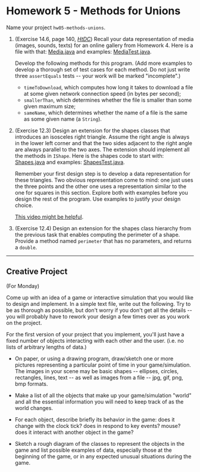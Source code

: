 # Homework 5 - Methods for Unions

Name your project `hw05-methods-unions`.

1. (Exercise 14.6, page 140, *[HtDC](https://felleisen.org/matthias/HtDC/htdc.pdf)*) Recall your data representation of media (images, sounds, texts) for an online gallery from Homework 4. Here is a file with that: [Media.java](code/Media.java) and examples: [MediaTest.java](code/MediaTest.java). 

    Develop the following methods for this program. (Add more examples to develop a thorough set of test cases for each method. Do not just write three `assertEquals` tests -- your work will be marked "incomplete".)

    - `timeToDownload`, which computes how long it takes to download a file at some given network connection speed (in bytes per second);
    - `smallerThan`, which determines whether the file is smaller than some given maximum size;
    - `sameName`, which determines whether the name of a file is the same as some given name (a `String`).

2. (Exercise 12.3) Design an extension for the shapes classes that introduces an isosceles right triangle. Assume the right angle is always in the lower left corner and that the two sides adjacent to the right angle are always parallel to the two axes. The extension should implement all the methods in `IShape`. Here is the shapes code to start with: [Shapes.java](code/Shapes_final.java) and examples: [ShapesTest.java](code/ShapesTest.java).

    Remember your first design step is to develop a data representation for these triangles. Two obvious representation come to mind: one just uses the three points and the other one uses a representation similar to the one for squares in this section. Explore both with examples before you design the rest of the program. Use examples to justify your design choice.

   [This video might be helpful](https://berry.zoom.us/rec/share/scqQ1zMzndbN5DQdC6J3JAYm4aWfmimOhsnR9IU8KfyovKuIMcL_2V6GZPXZVtbp.eXjiBeN0pZhJGl9b).

4. (Exercise 12.4) Design an extension for the shapes class hierarchy from the previous task that enables computing the perimeter of a shape. Provide a method named `perimeter` that has no parameters, and returns a `double`.






---


## Creative Project

(For Monday)

Come up with an idea of a game or interactive simulation that you would like to design and implement. In a simple text file, write out the following. Try to be as thorough as possible, but don't worry if you don't get all the details -- you will probably have to rework your design a few times over as you work on the project.

For the first version of your project that you implement, you'll just have a fixed number of objects interacting with each other and the user. (i.e. no lists of arbitrary lengths of data.)

- On paper, or using a drawing program, draw/sketch one or more pictures representing a particular point of time in your game/simulation. The images in your scene may be basic shapes -- ellipses, circles, rectangles, lines, text -- as well as images from a file -- jpg, gif, png, bmp formats.

- Make a list of all the objects that make up your game/simulation "world" and all the essential information you will need to keep track of as the world changes.

- For each object, describe briefly its behavior in the game: does it change with the clock tick? does in respond to key events? mouse? does it interact with another object in the game?

- Sketch a rough diagram of the classes to represent the objects in the game and list possible examples of data, especially those at the beginning of the game, or in any expected unusual situations during the game.

